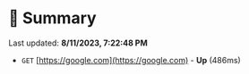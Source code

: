 # 📖 Summary
Last updated: **8/11/2023, 7:22:48 PM**

- `GET` [https://google.com](https://google.com) - **Up** (486ms)

